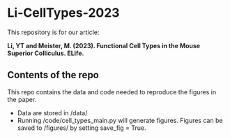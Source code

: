# Li-CellTypes-2023
This repository is for our article:

**Li, YT and Meister, M. (2023). Functional Cell Types in the Mouse Superior Colliculus. ELife.**
  
## Contents of the repo
This repo contains the data and code needed to reproduce the figures in the paper.
* Data are stored in /data/
* Running /code/cell_types_main.py will generate figures. Figures can be saved to /figures/ by setting save_fig = True.

